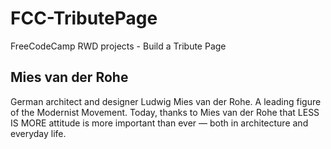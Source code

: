# FCC-TributePage
FreeCodeCamp RWD projects - Build a Tribute Page

## Mies van der Rohe
German architect and designer Ludwig Mies van der Rohe. A leading figure of the Modernist Movement. Today, thanks to Mies van der Rohe that LESS IS MORE attitude is more important than ever — both in architecture and everyday life.
